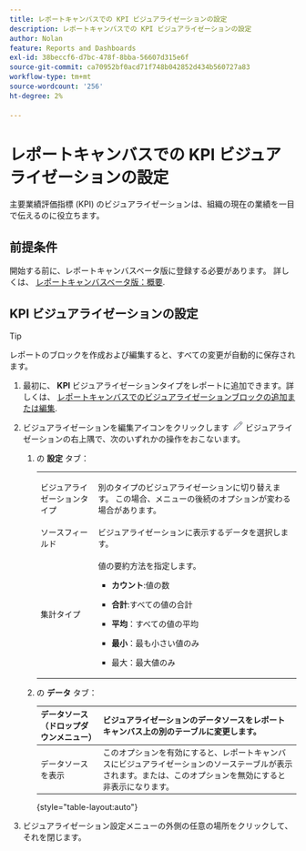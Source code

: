 ```yaml
---
title: レポートキャンバスでの KPI ビジュアライゼーションの設定
description: レポートキャンバスでの KPI ビジュアライゼーションの設定
author: Nolan
feature: Reports and Dashboards
exl-id: 38beccf6-d7bc-478f-8bba-56607d315e6f
source-git-commit: ca70952bf0acd71f748b042852d434b560727a83
workflow-type: tm+mt
source-wordcount: '256'
ht-degree: 2%

---
```



# レポートキャンバスでの KPI ビジュアライゼーションの設定

主要業績評価指標 (KPI) のビジュアライゼーションは、組織の現在の業績を一目で伝えるのに役立ちます。

## 前提条件

開始する前に、レポートキャンバスベータ版に登録する必要があります。 詳しくは、 [レポートキャンバスベータ版：概要](/help/quicksilver/product-announcements/betas/canvas-dashboards-beta/reporting-canvas-beta-overview.md).

## KPI ビジュアライゼーションの設定

>[!TIP]
>
>レポートのブロックを作成および編集すると、すべての変更が自動的に保存されます。

1. 最初に、 **KPI** ビジュアライゼーションタイプをレポートに追加できます。詳しくは、 [レポートキャンバスでのビジュアライゼーションブロックの追加または編集](../../../reports-and-dashboards/reporting-canvas/visualization-blocks/add-or-edit-report-visualization.md).

1. ビジュアライゼーションを編集アイコンをクリックします ![](assets/edit-icon.png) ビジュアライゼーションの右上隅で、次のいずれかの操作をおこないます。

   1. の **設定** タブ：

      <table style="table-layout:auto">
       <col>
       <col>
       <tbody>
        <tr>
         <td role="rowheader">ビジュアライゼーションタイプ</td>
         <td><p>別のタイプのビジュアライゼーションに切り替えます。 この場合、メニューの後続のオプションが変わる場合があります。</p></td>
        </tr>
        <tr>
         <td role="rowheader">ソースフィールド</td>
         <td>ビジュアライゼーションに表示するデータを選択します。</td>
        </tr>
        <tr>
         <td role="rowheader">集計タイプ</td>
         <td><p> 値の要約方法を指定します。</p>
          <ul>
           <li><p><b>カウント</b>:値の数</p></li>
           <li><p><b>合計</b>:すべての値の合計 </p></li>
           <li><p><b>平均</b>：すべての値の平均</p></li>
           <li><p><b>最小</b>：最も小さい値のみ</p></li>
           <li><p>最大：最大値のみ</p></li>
          </ul></td>
        </tr>
       </tbody>
      </table>

   1. の **データ** タブ：

      | データソース（ドロップダウンメニュー） | ビジュアライゼーションのデータソースをレポートキャンバス上の別のテーブルに変更します。 |
      |---|---|
      | データソースを表示 | このオプションを有効にすると、レポートキャンバスにビジュアライゼーションのソーステーブルが表示されます。または、このオプションを無効にすると非表示になります。 |

      {style="table-layout:auto"}

      <!--   
      NOLAN-FLAG: convert table to html. 
      -->

1. ビジュアライゼーション設定メニューの外側の任意の場所をクリックして、それを閉じます。
